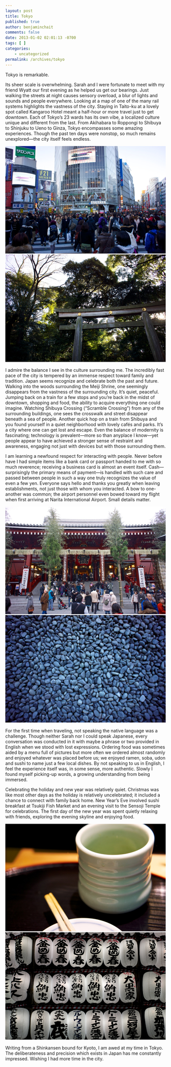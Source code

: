 ```yaml
---
layout: post
title: Tokyo
published: true
author: benjaminchait
comments: false
date: 2013-01-02 02:01:13 -0700
tags: [ ]
categories:
    - uncategorized
permalink: /archives/tokyo
---
```

Tokyo is remarkable.

Its sheer scale is overwhelming. Sarah and I were fortunate to meet with my friend Wyatt our first evening as he helped us get our bearings. Just walking the streets at night causes sensory overload, a blur of lights and sounds and people everywhere. Looking at a map of one of the many rail systems highlights the vastness of the city. Staying in Taito-ku at a lovely spot called Kangaroo Hotel meant a half-hour or more travel just to get downtown. Each of Tokyo’s 23 wards has its own vibe, a localized culture unique and different from the last. From Akihabara to Roppongi to Shibuya to Shinjuku to Ueno to Ginza, Tokyo encompasses some amazing experiences. Though the past ten days were nonstop, so much remains unexplored—the city itself feels endless.


![Shibuya Crossing][1]
![Meiji Shrine][2]

I admire the balance I see in the culture surrounding me. The incredibly fast pace of the city is tempered by an immense respect toward family and tradition. Japan seems recognize and celebrate both the past and future. Walking into the woods surrounding the Meiji Shrine, one seemingly disappears from the vastness of the surrounding city. It’s quiet, peaceful. Jumping back on a train for a few stops and you’re back in the midst of downtown, shopping and food, the ability to acquire everything one could imagine. Watching Shibuya Crossing (“Scramble Crossing”) from any of the surrounding buildings, one sees the crosswalk and street disappear beneath a sea of people. Another quick hop on a train from Shibuya and you found yourself in a quiet neighborhood with lovely cafés and parks. It’s a city where one can get lost and escape. Even the balance of modernity is fascinating; technology is prevalent—more so than anyplace I know—yet people appear to have achieved a stronger sense of restraint and awareness, engaging not just with devices but with those surrounding them.

I am learning a newfound respect for interacting with people. Never before have I had simple items like a bank card or passport handed to me with so much reverence; receiving a business card is almost an event itself. Cash—surprisingly the primary means of payment—is handled with such care and passed between people in such a way one truly recognizes the value of even a few yen. Everyone says hello and thanks you greatly when leaving establishments, not just those with whom you interacted. A bow to one-another was common; the airport personnel even bowed toward my flight when first arriving at Narita International Airport. Small details matter.


![Sensoji Temple][3]
![Sensoji Temple rocks][4]

For the first time when traveling, not speaking the native language was a challenge. Though neither Sarah nor I could speak Japanese, every conversation was conducted in it with maybe a phrase or two provided in English when we stood with lost expressions. Ordering food was sometimes aided by a menu full of pictures but more often we ordered almost randomly and enjoyed whatever was placed before us; we enjoyed ramen, soba, udon and sushi to name just a few local dishes. By not speaking to us in English, I feel the experience itself was, in some sense, more authentic. Slowly I found myself picking-up words, a growing understanding from being immersed.

Celebrating the holiday and new year was relatively quiet. Christmas was like most other days as the holiday is relatively uncelebrated; it included a chance to connect with family back home. New Year’s Eve involved sushi breakfast at Tsukiji Fish Market and an evening visit to the Sensoji Temple for celebrations. The first day of the new year was spent quietly relaxing with friends, exploring the evening skyline and enjoying food.


![Tsukiji Fish Market for sushi breakfast][5]
![Sensoji Temple decorations on New Year's Eve][6]

Writing from a Shinkansen bound for Kyoto, I am awed at my time in Tokyo. The deliberateness and precision which exists in Japan has me constantly impressed. Wishing I had more time in the city.

 [1]: /wp-content/uploads/media/img/2013/01/tokyo/DSC01594.jpg
 [2]: /wp-content/uploads/media/img/2013/01/tokyo/DSC01607.jpg
 [3]: /wp-content/uploads/media/img/2013/01/tokyo/DSC01660.jpg
 [4]: /wp-content/uploads/media/img/2013/01/tokyo/DSC01682.jpg
 [5]: /wp-content/uploads/media/img/2013/01/tokyo/DSC01708.jpg
 [6]: /wp-content/uploads/media/img/2013/01/tokyo/DSC01740.jpg
